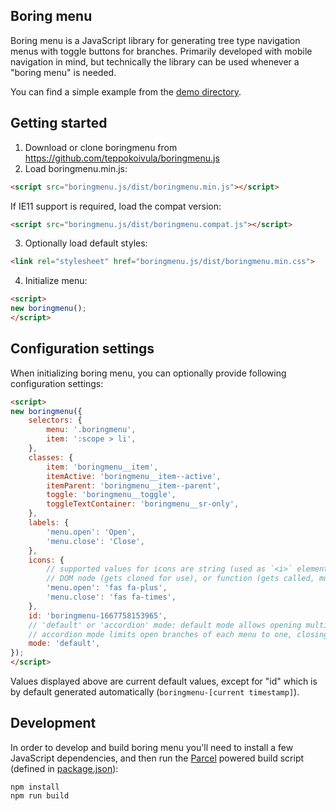 Boring menu
-----------

Boring menu is a JavaScript library for generating tree type navigation menus with toggle buttons for branches. Primarily developed with mobile navigation in mind, but technically the library can be used whenever a "boring menu" is needed.

You can find a simple example from the [demo directory](./demo/index.html).

## Getting started

1. Download or clone boringmenu from https://github.com/teppokoivula/boringmenu.js
2. Load boringmenu.min.js:

```HTML
<script src="boringmenu.js/dist/boringmenu.min.js"></script>
```

If IE11 support is required, load the compat version:

```HTML
<script src="boringmenu.js/dist/boringmenu.compat.js"></script>
```

3. Optionally load default styles:

```HTML
<link rel="stylesheet" href="boringmenu.js/dist/boringmenu.min.css">
```

4. Initialize menu:

```HTML
<script>
new boringmenu();
</script>
```

## Configuration settings

When initializing boring menu, you can optionally provide following configuration settings:

```HTML
<script>
new boringmenu({
	selectors: {
		menu: '.boringmenu',
		item: ':scope > li',
	},
	classes: {
		item: 'boringmenu__item',
		itemActive: 'boringmenu__item--active',
		itemParent: 'boringmenu__item--parent',
		toggle: 'boringmenu__toggle',
		toggleTextContainer: 'boringmenu__sr-only',
	},
	labels: {
		'menu.open': 'Open',
		'menu.close': 'Close',
	},
	icons: {
		// supported values for icons are string (used as `<i>` element `class` property),
		// DOM node (gets cloned for use), or function (gets called, must return DOM node)
		'menu.open': 'fas fa-plus',
		'menu.close': 'fas fa-times',
	},
	id: 'boringmenu-1667758153965',
	// 'default' or 'accordion' mode: default mode allows opening multiple menu branches, while
	// accordion mode limits open branches of each menu to one, closing all others automatically
	mode: 'default',
});
</script>
```

Values displayed above are current default values, except for "id" which is by default generated automatically (`boringmenu-[current timestamp]`).

## Development

In order to develop and build boring menu you'll need to install a few JavaScript dependencies, and then run the [Parcel](https://parceljs.org/) powered build script (defined in [package.json](./package.json)):

```
npm install
npm run build
```
